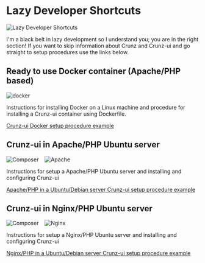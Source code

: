 # Lazy Developer Shortcuts

![Lazy Developer Shortcuts](https://user-images.githubusercontent.com/9921890/160165019-4c163fd7-cc5e-4b89-ade2-dcdfbbc9df30.png)

I'm a black belt in lazy development so I understand you; you are in the right section! If you want to skip information about Crunz and Crunz-ui and go straight to setup procedures use the links below.

## Ready to use Docker container (Apache/PHP based)

![docker](https://user-images.githubusercontent.com/9921890/160177107-15558348-d185-448d-8113-74fe700bd9f7.png)

Instructions for installing Docker on a Linux machine and procedure for installing a Crunz-ui container using Dockerfile.

[Crunz-ui Docker setup procedure example](DOCKER_EXPL.md)

## Crunz-ui in Apache/PHP Ubuntu server

![Composer](https://user-images.githubusercontent.com/9921890/161096990-07c1a090-bfc7-4a2f-b2c6-824f92d6b9f5.png) &nbsp;&nbsp; ![Apache](https://github.com/lucatacconi/crunz-ui/assets/9921890/22c3daba-bc98-4696-b23b-1af634301dec "Apache")

Instructions for setup a Apache/PHP Ubuntu server and installing and configuring Crunz-ui

[Apache/PHP in a Ubuntu/Debian server Crunz-ui setup procedure example](APACHE_UBUNTU_EXPL.md)

## Crunz-ui in Nginx/PHP Ubuntu server

![Composer](https://user-images.githubusercontent.com/9921890/161096990-07c1a090-bfc7-4a2f-b2c6-824f92d6b9f5.png "Composer") &nbsp;&nbsp; ![Nginx](https://github.com/lucatacconi/crunz-ui/assets/9921890/d59abd1e-3acb-445b-9476-305e3390b480 "Nginx")

Instructions for setup a Nginx/PHP Ubuntu server and installing and configuring Crunz-ui

[Nginx/PHP in a Ubuntu/Debian server Crunz-ui setup procedure example](NGINX_UBUNTU_EXPL.md)
